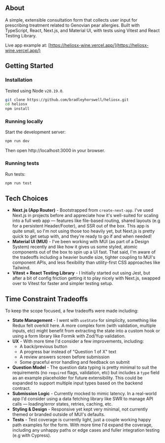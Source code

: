 ## About

A simple, extensible consultation form that collects user input for prescribing treatment related to Genovian pear allergies. Built with TypeScript, React, Next.js, and Material UI, with tests using Vitest and React Testing Library.

Live app example at: [https://heliosx-wine.vercel.app/](https://heliosx-wine.vercel.app/)

## Getting Started

### Installation

Tested using Node `v20.19.0`.

```bash
git clone https://github.com/bradleyhorswell/heliosx.git
cd heliosx
npm install
```

### Running locally

Start the development server:

```bash
npm run dev
```

Then open http://localhost:3000 in your browser.

### Running tests

Run tests:

```bash
npm run test
```

## Tech Choices

- **Next.js (App Router)** - Bootstrapped from `create-next-app`. I've used Next.js in projects before and appreciate how it's well-suited for scaling into a full web app — features like file-based routing, shared layouts (e.g for a persistent Header/Footer), and SSR out of the box. This app is quite small, so I'm not using those too heavily yet, but Next.js is pretty quick to get setup with, and they're ready to go if and when needed!
- **Material UI (MUI)** - I've been working with MUI (as part of a Design System) recently and like how it gives us some styled, atomic components out of the box to spin up a UI fast. That said, I'm aware of the tradeoffs including a heavier bundle size, tighter coupling to MUI's component APIs, and less flexibility than utility-first CSS approaches like Tailwind.
- **Vitest + React Testing Library** - I Initially started out using Jest, but after a bit of config friction getting it to play nicely with Next.js, swapped over to Vitest for faster and simpler testing setup.

## Time Constraint Tradeoffs

To keep the scope focused, a few tradeoffs were made including:

- **State Management** - I went with `useState` for simplicity, something like Redux felt overkill here. A more complex form (with validation, multiple inputs, etc) might benefit from extracting the state into a custom hook or using a form library like Formik with Zod/Yup validation.
- **UX** - With more time I'd consider a few improvements, including:
  - A back/previous button
  - A progress bar instead of "Question 1 of X" text
  - A review answers screen before submission
  - Some graceful error handling and feedback on submit
- **Question Model** - The question data typing is pretty minimal to suit the requirements (no `required` flags, validation, etc) but includes a `type` field as an example placeholder for future extensibility. This could be expanded to support multiple input types based on the backend contract.
- **Submission Logic** - Currently mocked to mimic latency. In a real-world app I'd consider using a data fetching library like SWR to manage API calls — loading/error states, retries, caching, etc.
- **Styling & Design** - Responsive yet kept very minimal, not currently themed or branded outside of MUI's defaults.
- **Tests** - Test coverage is currently light, just a couple working happy path examples for the form. With more time I'd expand the coverage, including any unhappy paths or edge cases and fuller integration testing (e.g with Cypress).

